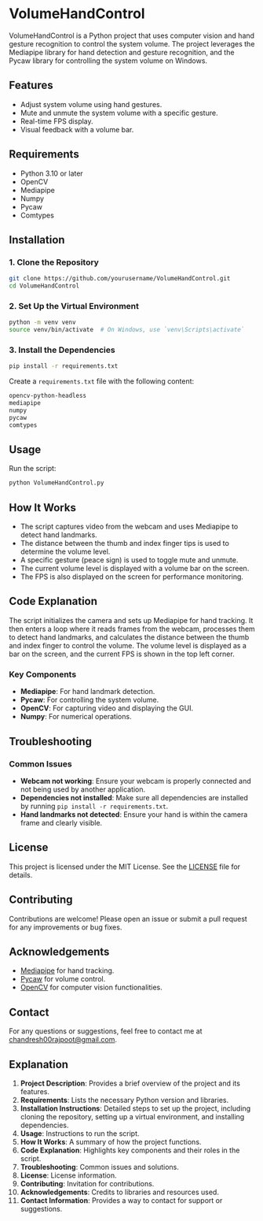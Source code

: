 # VolumeHandControl

VolumeHandControl is a Python project that uses computer vision and hand gesture recognition to control the system volume. The project leverages the Mediapipe library for hand detection and gesture recognition, and the Pycaw library for controlling the system volume on Windows.

## Features

- Adjust system volume using hand gestures.
- Mute and unmute the system volume with a specific gesture.
- Real-time FPS display.
- Visual feedback with a volume bar.

## Requirements

- Python 3.10 or later
- OpenCV
- Mediapipe
- Numpy
- Pycaw
- Comtypes

## Installation

### 1. Clone the Repository

```sh
git clone https://github.com/yourusername/VolumeHandControl.git
cd VolumeHandControl
```

### 2. Set Up the Virtual Environment

```sh
python -m venv venv
source venv/bin/activate  # On Windows, use `venv\Scripts\activate`
```

### 3. Install the Dependencies

```sh
pip install -r requirements.txt
```

Create a `requirements.txt` file with the following content:

```txt
opencv-python-headless
mediapipe
numpy
pycaw
comtypes
```

## Usage

Run the script:

```sh
python VolumeHandControl.py
```

## How It Works

- The script captures video from the webcam and uses Mediapipe to detect hand landmarks.
- The distance between the thumb and index finger tips is used to determine the volume level.
- A specific gesture (peace sign) is used to toggle mute and unmute.
- The current volume level is displayed with a volume bar on the screen.
- The FPS is also displayed on the screen for performance monitoring.

## Code Explanation

The script initializes the camera and sets up Mediapipe for hand tracking. It then enters a loop where it reads frames from the webcam, processes them to detect hand landmarks, and calculates the distance between the thumb and index finger to control the volume. The volume level is displayed as a bar on the screen, and the current FPS is shown in the top left corner.

### Key Components

- **Mediapipe**: For hand landmark detection.
- **Pycaw**: For controlling the system volume.
- **OpenCV**: For capturing video and displaying the GUI.
- **Numpy**: For numerical operations.

## Troubleshooting

### Common Issues

- **Webcam not working**: Ensure your webcam is properly connected and not being used by another application.
- **Dependencies not installed**: Make sure all dependencies are installed by running `pip install -r requirements.txt`.
- **Hand landmarks not detected**: Ensure your hand is within the camera frame and clearly visible.

## License

This project is licensed under the MIT License. See the [LICENSE](LICENSE) file for details.

## Contributing

Contributions are welcome! Please open an issue or submit a pull request for any improvements or bug fixes.

## Acknowledgements

- [Mediapipe](https://google.github.io/mediapipe/) for hand tracking.
- [Pycaw](https://github.com/AndreMiras/pycaw) for volume control.
- [OpenCV](https://opencv.org/) for computer vision functionalities.

## Contact

For any questions or suggestions, feel free to contact me at chandresh00rajpoot@gmail.com.

## Explanation

1. **Project Description**: Provides a brief overview of the project and its features.
2. **Requirements**: Lists the necessary Python version and libraries.
3. **Installation Instructions**: Detailed steps to set up the project, including cloning the repository, setting up a virtual environment, and installing dependencies.
4. **Usage**: Instructions to run the script.
5. **How It Works**: A summary of how the project functions.
6. **Code Explanation**: Highlights key components and their roles in the script.
7. **Troubleshooting**: Common issues and solutions.
8. **License**: License information.
9. **Contributing**: Invitation for contributions.
10. **Acknowledgements**: Credits to libraries and resources used.
11. **Contact Information**: Provides a way to contact for support or suggestions.
